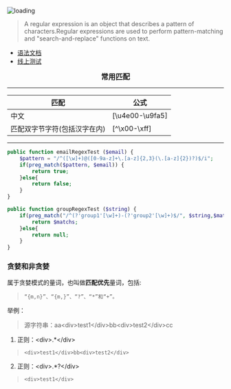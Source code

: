 ![loading](../../images/reg-exp.jpeg)

>A regular expression is an object that describes a pattern of characters.Regular expressions are used to perform pattern-matching and "search-and-replace" functions on text.

+ [语法文档](https://www.runoob.com/regexp/regexp-syntax.html)
+ [线上测试](https://regex101.com/)

<center style="font-weight: 900;font-size: larger;">常用匹配</center>

* * *

| **匹配** | **公式** 
| --- | --- 
| 中文 | [\u4e00-\u9fa5] 
| 匹配双字节字符(包括汉字在内) | [^\x00-\xff]

* * *

```php
public function emailRegexTest ($email) {
    $pattern = "/^([\w]+)@([0-9a-z]+\.[a-z]{2,3}(\.[a-z]{2})?)$/i";
    if(preg_match($pattern, $email)) {
        return true;
    }else{
        return false;
    }
}

public function groupRegexTest ($string) {
    if(preg_match("/^(?'group1'[\w]+)-(?'group2'[\w]+)$/", $string,$matchs) > 0) {
        return $matchs;
    }else{
        return null;
    }
}
```
### 贪婪和非贪婪  
   属于贪婪模式的量词，也叫做**匹配优先**量词，包括:
>     “{m,n}”、“{m,}”、“?”、“*”和“+”。  
举例： 
>源字符串：aa\<div>test1\</div>bb\<div>test2\</div>cc
1. 正则：\<div>.*\</div>  
>     <div>test1</div>bb<div>test2</div> 
2. 正则：\<div>.*?\</div> 
>     <div>test1</div>
